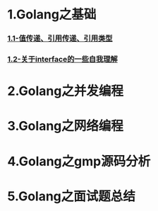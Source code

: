

# 1.Golang之基础
### [1.1-值传递、引用传递、引用类型](https://github.com/547173318/redo-golang/blob/main/doc/Golang%E4%B9%8B%E5%9F%BA%E7%A1%80/1.1-%E5%80%BC%E4%BC%A0%E9%80%92%E3%80%81%E5%BC%95%E7%94%A8%E4%BC%A0%E9%80%92%E3%80%81%E5%BC%95%E7%94%A8%E7%B1%BB%E5%9E%8B.md)
### [1.2-关于interface的一些自我理解](https://github.com/547173318/redo-golang/blob/main/doc/Golang%E4%B9%8B%E5%9F%BA%E7%A1%80/1.2-%E5%85%B3%E4%BA%8Einterface%E7%9A%84%E4%B8%80%E4%BA%9B%E8%87%AA%E6%88%91%E7%90%86%E8%A7%A3.md)


# 2.Golang之并发编程

# 3.Golang之网络编程

# 4.Golang之gmp源码分析

# 5.Golang之面试题总结


